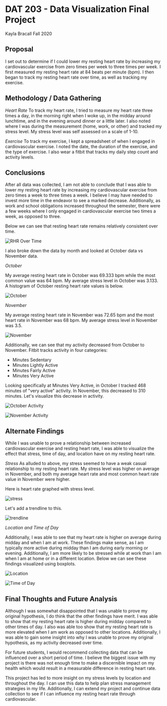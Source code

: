 # DAT 203 - Data Visualization Final Project
Kayla Bracall
Fall 2020


## Proposal 
I set out to determine if I could lower my resting heart rate by increasing my cardiovascular exercise from zero times per week to three times per week. I first measured my resting heart rate at 84 beats per minute (bpm). I then began to track my resting heart rate over time, as well as tracking my exercise. 

## Methodology / Data Gathering 
*Heart Rate* 
To track my heart rate, I tried to measure my heart rate three times a day, in the morning right when I woke up, in the midday around lunchtime, and in the evening around dinner or a little later. I also noted where I was during the measurement (home, work, or other) and tracked my stress level. My stress level was self assessed on a scale of 1-10.

*Exercise* 
To track my exercise, I kept a spreadsheet of when I engaged in cardiovascular exercise. I noted the date, the duration of the exercise, and the type of exercise. I also wear a fitbit that tracks my daily step count and activity levels. 

## Conclusions
After all data was collected, I am not able to conclude that I was able to lower my resting heart rate by increasing my cardiovascular exercise from zero times a week to three times a week. I believe I may have needed to invest more time in the endeavor to see a marked decrease. Additionally, as work and school obligations increased throughout the semester, there were a few weeks where I only engaged in cardiovascular exercise two times a week, as opposed to three. 

Below we can see that resting heart rate remains relatively consistent over time. 

![RHR Over Time ](RHR_over_time.jpeg) 

I also broke down the data by month and looked at October data vs November data. 

*October*

My average resting heart rate in October was 69.333 bpm while the most common value was 64 bpm. My average stress level in October was 3.133. A histogram of October resting heart rate values is below.

![October](oct.jpeg) 

*November*

My average resting heart rate in November was 72.65 bpm and the most heart rate in November was 68 bpm. My average stress level in November was 3.5. 

![November](nov.jpeg) 

Additionally, we can see that my activity decreased from October to November. Fitbit tracks activity in four categories:
- Minutes Sedentary 
- Minutes Lightly Active 
- Minutes Fairly Active 
- Minutes Very Active 

Looking specifically at Minutes Very Active, in October I tracked 468 minutes of "very active" activity. In November, this decreased to 310 minutes. Let's visualize this decrease in activity.

![October Activity](oct_active.jpeg)

![November Activity](nov_active.jpeg)


## Alternate Findings
While I was unable to prove a relationship between increased cardiovascular exercise and resting heart rate, I was able to visualize the effect that stress, time of day, and location have on my resting heart rate. 


*Stress*
As alluded to above, my stress seemed to have a weak casual relationship to my resting heart rate. My stress level was higher on average in November, and both my average heart rate and most common heart rate value in November were higher. 

Here is heart rate graphed with stress level. 

![stress](stress.jpeg) 


Let's add a trendline to this. 

![trendline](trendline.jpeg) 


*Location and Time of Day*

Additionally, I was able to see that my heart rate is higher on average during midday and when I am at work. These findings make sense, as I am typically more active during midday than I am during early morning or evening. Additionally, I am more likely to be stressed while at work than I am when I am at home or in a different location. Below we can see these findings visualized using boxplots. 

![Location](location.jpeg) 

![Time of Day](timeofday.jpeg)

## Final Thoughts and Future Analysis 
Although I was somewhat disappointed that I was unable to prove my original hypothesis, I do think that the other findings have merit. I was able to show that my resting heart rate is higher during midday compared to other times of day. I also was able too show that my resting heart rate is more elevated when I am work as opposed to other locations. Additionally, I was able to gain some insight into why I was unable to prove my original hypothesis, as my activity decreased over time. 

For future students, I would recommend collecting data that can be influenced over a short period of time. I believe the biggest issue with my project is there was not enough time to make a discernible impact on my health which would result in a measurable difference in resting heart rate. 

This project has led to more insight on my stress levels by location and throughout the day. I can use this data to help plan stress management strategies in my life. Additionally, I can extend my project and continue data collection to see if I can influence my resting heart rate through cardiovascular. 




